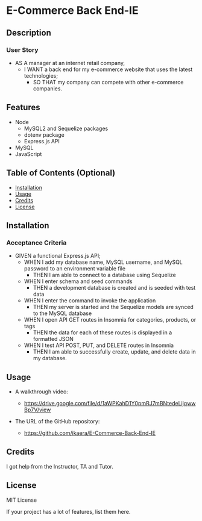 # E-Commerce Back End-IE

## Description

### User Story

- AS A manager at an internet retail company,
  - I WANT a back end for my e-commerce website that uses the latest technologies;
    - SO THAT my company can compete with other e-commerce companies.

## Features

- Node
  - MySQL2 and Sequelize packages
  - dotenv package
  - Express.js API
- MySQL
- JavaScript

<!-- Provide a short description explaining the what, why, and how of your project. Use the following questions as a guide:

- What was your motivation?
- Why did you build this project? (Note: the answer is not "Because it was a homework assignment.")
- What problem does it solve?
- What did you learn? -->

## Table of Contents (Optional)

<!-- If your README is long, add a table of contents to make it easy for users to find what they need. -->

- [Installation](#installation)
- [Usage](#usage)
- [Credits](#credits)
- [License](#license)

## Installation

### Acceptance Criteria

- GIVEN a functional Express.js API;
  - WHEN I add my database name, MySQL username, and MySQL password to an environment variable file
    - THEN I am able to connect to a database using Sequelize
  - WHEN I enter schema and seed commands
    - THEN a development database is created and is seeded with test data
  - WHEN I enter the command to invoke the application
    - THEN my server is started and the Sequelize models are synced to the MySQL database
  - WHEN I open API GET routes in Insomnia for categories, products, or tags
    - THEN the data for each of these routes is displayed in a formatted JSON
  - WHEN I test API POST, PUT, and DELETE routes in Insomnia
    - THEN I am able to successfully create, update, and delete data in my database.

<!-- What are the steps required to install your project? Provide a step-by-step description of how to get the development environment running. -->

## Usage

- A walkthrough video:

  - https://drive.google.com/file/d/1aWPKahD1Y0pmRJ7mBNtedeLijqwwBp7V/view

- The URL of the GitHub repository:
  - https://github.com/ikaera/E-Commerce-Back-End-IE

<!-- Provide instructions and examples for use. Include screenshots as needed.

To add a screenshot, create an `assets/images` folder in your repository and upload your screenshot to it. Then, using the relative filepath, add it to your README using the following syntax:

    ```md
    ![alt text](assets/images/screenshot.png) -->
<!--
    ``` -->

## Credits

I got help from the Instructor, TA and Tutor.

<!-- List your collaborators, if any, with links to their GitHub profiles.

If you used any third-party assets that require attribution, list the creators with links to their primary web presence in this section.

If you followed tutorials, include links to those here as well. -->

## License

MIT License

<!-- Copyright (c) 2023 Irakli Eradze [IE]

The last section of a high-quality README file is the license. This lets other developers know what they can and cannot do with your project. If you need help choosing a license, refer to [https://choosealicense.com/](https://choosealicense.com/).

---

🏆 The previous sections are the bare minimum, and your project will ultimately determine the content of this document. You might also want to consider adding the following sections.

## Badges

![badmath](https://img.shields.io/github/languages/top/lernantino/badmath)

Badges aren't necessary, per se, but they demonstrate street cred. Badges let other developers know that you know what you're doing. Check out the badges hosted by [shields.io](https://shields.io/). You may not understand what they all represent now, but you will in time. -->

If your project has a lot of features, list them here.

<!-- ## How to Contribute

If you created an application or package and would like other developers to contribute it, you can include guidelines for how to do so. The [Contributor Covenant](https://www.contributor-covenant.org/) is an industry standard, but you can always write your own if you'd prefer.

## Tests -->
